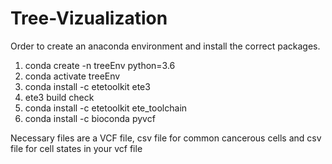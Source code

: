 # Tree-Vizualization


Order to create an anaconda environment and install the correct packages.

1. conda create -n treeEnv python=3.6
2. conda activate treeEnv
3. conda install -c etetoolkit ete3
4. ete3 build check
5. conda install -c etetoolkit ete_toolchain
6. conda install -c bioconda pyvcf



Necessary files are a VCF file, csv file for common cancerous cells and csv file for cell states in your vcf file
